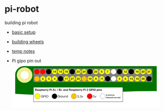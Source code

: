 # pi-robot
building pi robot

- [basic setup](doc/basic-setup.md)

- [building wheels](doc/wheels-build.md) 

- [temp notes](doc/readme-tmp.txt) 

- Pi gipo pin out
 ![Pi gpio](doc/pi-gpio-numbers-pi2.png)
